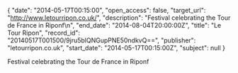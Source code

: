 {
  "date": "2014-05-17T00:15:00", 
  "open_access": false, 
  "target_url": "http://www.letourripon.co.uk/", 
  "description": "Festival celebrating the Tour de France in Riponf\n", 
  "end_date": "2014-08-04T20:00:00Z", 
  "title": "Le Tour Ripon", 
  "record_id": "20140517T001500/9jru5blQNGupPNE50ndkvQ==", 
  "publisher": "letourripon.co.uk", 
  "start_date": "2014-05-17T00:15:00Z", 
  "subject": null
}

Festival celebrating the Tour de France in Riponf
